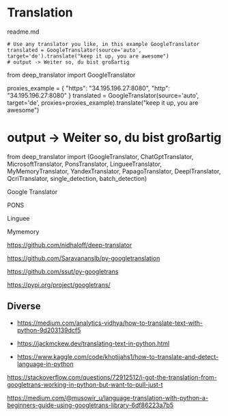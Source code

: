 # Translation

readme.md


```
# Use any translator you like, in this example GoogleTranslator
translated = GoogleTranslator(source='auto', target='de').translate("keep it up, you are awesome")  
# output -> Weiter so, du bist großartig
```

from deep_translator import GoogleTranslator

proxies_example = {
    "https": "34.195.196.27:8080",
    "http": "34.195.196.27:8080"
}
translated = GoogleTranslator(source='auto', target='de', proxies=proxies_example).translate("keep it up, you are awesome")  
# output -> Weiter so, du bist großartig

from deep_translator import (GoogleTranslator,
                             ChatGptTranslator,
                             MicrosoftTranslator,
                             PonsTranslator,
                             LingueeTranslator,
                             MyMemoryTranslator,
                             YandexTranslator,
                             PapagoTranslator,
                             DeeplTranslator,
                             QcriTranslator,
                             single_detection,
                             batch_detection)

Google Translator

PONS

Linguee

Mymemory

https://github.com/nidhaloff/deep-translator

https://github.com/Saravananslb/py-googletranslation

https://github.com/ssut/py-googletrans

https://pypi.org/project/googletrans/



## Diverse

*   https://medium.com/analytics-vidhya/how-to-translate-text-with-python-9d203139dcf5

*   https://jackmckew.dev/translating-text-in-python.html

*   https://www.kaggle.com/code/khotijahs1/how-to-translate-and-detect-language-in-python

https://stackoverflow.com/questions/72912512/i-got-the-translation-from-googletrans-working-in-python-but-want-to-pull-just-t

https://medium.com/@musowir_u/language-translation-with-python-a-beginners-guide-using-googletrans-library-6df86223a7b5

